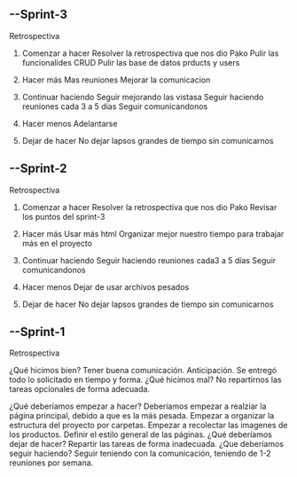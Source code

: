 ## --Sprint-3

Retrospectiva

1. Comenzar a hacer
    Resolver la retrospectiva que nos dio Pako
    Pulir las funcionalides CRUD
    Pulir las base de datos prducts y users

2. Hacer más
    Mas reuniones
    Mejorar la comunicacion

3. Continuar haciendo
    Seguir mejorando las vistasa
    Seguir haciendo reuniones cada 3  a 5 días
    Seguir comunicandonos

4. Hacer menos
    Adelantarse

5. Dejar de hacer
    No dejar lapsos grandes de tiempo sin comunicarnos

## --Sprint-2

Retrospectiva

1. Comenzar a hacer
    Resolver la retrospectiva que nos dio Pako
    Revisar los puntos del sprint-3

2. Hacer más
    Usar más html
    Organizar mejor nuestro tiempo para trabajar más en el proyecto

3. Continuar haciendo
    Seguir haciendo reuniones cada3 a 5 días
    Seguir comunicandonos

4. Hacer menos
    Dejar de usar archivos pesados

5. Dejar de hacer
    No dejar lapsos grandes de tiempo sin comunicarnos


## --Sprint-1
Retrospectiva

¿Qué hicimos bien?
 Tener buena comunicación.
 Anticipación.
 Se entregó todo lo solicitado en tiempo y forma.
¿Qué hicimos mal?
 No repartirnos las tareas opcionales de forma adecuada.
 
¿Qué deberíamos empezar a hacer?
 Deberíamos empezar a realziar la página principal, debido a que es la
 más pesada.
 Empezar a organizar la estructura del proyecto por carpetas.
 Empezar a recolectar las imagenes de los productos.
 Definir el estilo general de las páginas.
¿Qué deberíamos dejar de hacer?
 Repartir las tareas de forma inadecuada.
¿Que deberíamos seguir haciendo?
 Seguir teniendo con la comunicación, teniendo de 1-2 reuniones por semana.

 